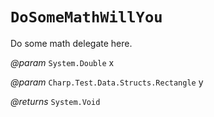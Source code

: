 # `DoSomeMathWillYou`

Do some math delegate here.

*@param* `System.Double` x

*@param* `Charp.Test.Data.Structs.Rectangle` y



*@returns* `System.Void`
